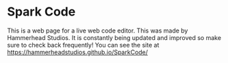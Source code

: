 # Spark Code
This is a web page for a live web code editor. This was made by Hammerhead Studios. It is constantly being updated and improved so make sure to check back frequently! You can see the site at https://hammerheadstudios.github.io/SparkCode/
